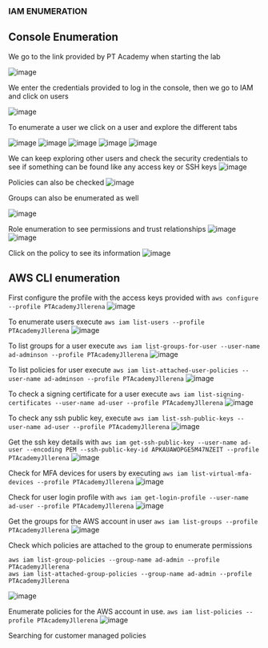 
### IAM ENUMERATION

## Console Enumeration

We go to the link provided by PT Academy when starting the lab 

![image](https://user-images.githubusercontent.com/46797181/222305461-92c6103b-7fd2-4557-b2a1-fba4afc3657c.png)

We enter the credentials provided to log in the console, then we go to IAM and click on users

![image](https://user-images.githubusercontent.com/46797181/222305911-211d23db-6fab-482f-a87d-2806eab1ca7a.png)

To enumerate a user we click on a user and explore the different tabs

![image](https://user-images.githubusercontent.com/46797181/222306135-e811b5f1-b284-42c8-903d-dca7ef2ed622.png)
![image](https://user-images.githubusercontent.com/46797181/222306169-315f1edb-5e22-443e-8a18-9716a26dd369.png)
![image](https://user-images.githubusercontent.com/46797181/222306289-649f2c0b-9812-4c0e-8111-784e5d07d6cb.png)
![image](https://user-images.githubusercontent.com/46797181/222306308-2cb9afb4-cdf3-49a4-8a4a-9d185a5f2594.png)
![image](https://user-images.githubusercontent.com/46797181/222306346-0d9e3cc9-3c58-422d-b0dc-68336f76c6ea.png)

We can keep exploring other users and check the security credentials to see if something can be found like any access key or SSH keys
![image](https://user-images.githubusercontent.com/46797181/222307055-e644b9f2-b78b-41db-a1c3-c27a22b5359d.png)

Policies can also be checked
![image](https://user-images.githubusercontent.com/46797181/222307266-558b2985-aff4-4731-808c-d1c15883ea90.png)

Groups can also be enumerated as well

![image](https://user-images.githubusercontent.com/46797181/222307487-bad77e27-aa2f-407b-bef8-9af13a119341.png)

Role enumeration to see permissions and trust relationships
![image](https://user-images.githubusercontent.com/46797181/222308959-f7fe6791-3c8d-499c-88aa-ae5c2a046d45.png)
![image](https://user-images.githubusercontent.com/46797181/222309018-9c17c2a4-8761-4bb5-ab9b-b80aff991f2a.png)

Click on the policy to see its information
![image](https://user-images.githubusercontent.com/46797181/222309188-dc71104e-d8f8-4cc7-b5c8-1e6c9ded4ca5.png)

## AWS CLI enumeration 
First configure the profile with the access keys provided with `aws configure --profile PTAcademyJllerena`
![image](https://user-images.githubusercontent.com/46797181/222309574-1c5a6164-bca7-4e53-a89b-c20dbb2221bb.png)

To enumerate users execute `aws iam list-users --profile PTAcademyJllerena`
![image](https://user-images.githubusercontent.com/46797181/222309784-414250dd-6f72-42e2-8628-d71cf1218302.png)

To list groups for a user execute `aws iam list-groups-for-user --user-name ad-adminson --profile PTAcademyJllerena`
![image](https://user-images.githubusercontent.com/46797181/222310570-e5c69dc5-1e86-40a9-b3b7-8a5cdf0f30fa.png)

To list policies for user execute `aws iam list-attached-user-policies --user-name ad-adminson --profile PTAcademyJllerena`
![image](https://user-images.githubusercontent.com/46797181/222310891-a9ade260-d59f-4fcf-8370-1acfab2c0c77.png)

To check a signing certificate for a user execute `aws iam list-signing-certificates --user-name ad-user --profile PTAcademyJllerena`
![image](https://user-images.githubusercontent.com/46797181/222311125-26b127b1-b879-4b32-9f1d-a24e27d9cc4b.png)

To check any ssh public key, execute `aws iam list-ssh-public-keys --user-name ad-user --profile PTAcademyJllerena`
![image](https://user-images.githubusercontent.com/46797181/222311542-a050d8a5-92a5-4225-ae27-a8f159070468.png)

Get the ssh key details with `aws iam get-ssh-public-key --user-name ad-user --encoding PEM --ssh-public-key-id APKAUAWOPGE5M47NZEIT --profile PTAcademyJllerena`
![image](https://user-images.githubusercontent.com/46797181/222312198-4525a9b4-9e3a-4fbc-8784-3d7e0f780ddf.png)

Check for MFA devices for users by executing `aws iam list-virtual-mfa-devices --profile PTAcademyJllerena` 
![image](https://user-images.githubusercontent.com/46797181/222312537-326d079e-2330-4c95-b032-718a9a293e6f.png)

Check for user login profile with `aws iam get-login-profile --user-name ad-user --profile PTAcademyJllerena`
![image](https://user-images.githubusercontent.com/46797181/222312980-217d80e9-c7d7-4b29-881c-5eea97f1e2a0.png)

Get the groups for the AWS account in user `aws iam list-groups --profile PTAcademyJllerena`
![image](https://user-images.githubusercontent.com/46797181/222313642-fe76a0cd-4fda-4f7d-a6d1-9f5ea7f2f1e2.png)

Check which policies are attached to the group to enumerate permissions

```
aws iam list-group-policies --group-name ad-admin --profile PTAcademyJllerena
aws iam list-attached-group-policies --group-name ad-admin --profile PTAcademyJllerena

```
![image](https://user-images.githubusercontent.com/46797181/222314108-3c9a185e-6b09-40ad-bb4a-949933152d9b.png)

Enumerate policies for the AWS account in use. `aws iam list-policies --profile PTAcademyJllerena`
![image](https://user-images.githubusercontent.com/46797181/222314528-4fa0e9f1-e395-46d1-93f2-1267a344feb4.png)

Searching for customer managed policies 
